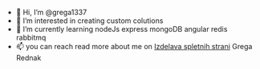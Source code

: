 - 👋 Hi, I’m @grega1337
- 👀 I’m interested in creating custom colutions
- 🌱 I’m currently learning nodeJs express mongoDB angular redis rabbitmq
- 📫 you can reach read more about me on [Izdelava spletnih strani](https://gregarednak.com) Grega Rednak

<!---
grega1337/grega1337 is a ✨ special ✨ repository because its `README.md` (this file) appears on your GitHub profile.
You can click the Preview link to take a look at your changes.
--->
